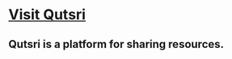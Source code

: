 # [Visit Qutsri](https://www.amareteklay.github.io/qutsri)
## Qutsri is a platform for sharing resources.
